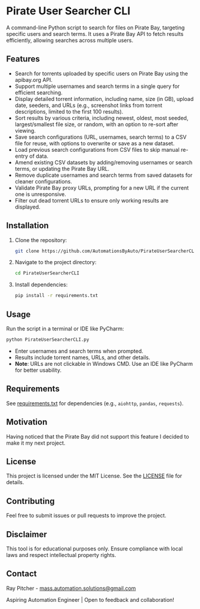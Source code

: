# Pirate User Searcher CLI

A command-line Python script to search for files on Pirate Bay, targeting specific users and search terms. It uses a Pirate Bay API to fetch results efficiently, allowing searches across multiple users.

## Features
- Search for torrents uploaded by specific users on Pirate Bay using the apibay.org API.
- Support multiple usernames and search terms in a single query for efficient searching.
- Display detailed torrent information, including name, size (in GB), upload date, seeders, and URLs (e.g., screenshot links from torrent descriptions, limited to the first 100 results).
- Sort results by various criteria, including newest, oldest, most seeded, largest/smallest file size, or random, with an option to re-sort after viewing.
- Save search configurations (URL, usernames, search terms) to a CSV file for reuse, with options to overwrite or save as a new dataset.
- Load previous search configurations from CSV files to skip manual re-entry of data.
- Amend existing CSV datasets by adding/removing usernames or search terms, or updating the Pirate Bay URL.
- Remove duplicate usernames and search terms from saved datasets for cleaner configurations.
- Validate Pirate Bay proxy URLs, prompting for a new URL if the current one is unresponsive.
- Filter out dead torrent URLs to ensure only working results are displayed.


## Installation
1. Clone the repository:
   ```bash
   git clone https://github.com/AutomationsByAuto/PirateUserSearcherCLI.git
   ```
2. Navigate to the project directory:
   ```bash
   cd PirateUserSearcherCLI
   ```
3. Install dependencies:
   ```bash
   pip install -r requirements.txt
   ```

## Usage
Run the script in a terminal or IDE like PyCharm:
```bash
python PirateUserSearcherCLI.py
```

- Enter usernames and search terms when prompted.
- Results include torrent names, URLs, and other details.
- **Note**: URLs are not clickable in Windows CMD. Use an IDE like PyCharm for better usability.

## Requirements
See [requirements.txt](requirements.txt) for dependencies (e.g., `aiohttp`, `pandas`, `requests`).

## Motivation
Having noticed that the Pirate Bay did not support this feature I decided to make it my next project.  

## License
This project is licensed under the MIT License. See the [LICENSE](LICENSE) file for details.

## Contributing
Feel free to submit issues or pull requests to improve the project.

## Disclaimer
This tool is for educational purposes only. Ensure compliance with local laws and respect intellectual property rights.

## Contact
Ray Pitcher - mass.automation.solutions@gmail.com

Aspiring Automation Engineer | Open to feedback and collaboration!

